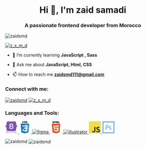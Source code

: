 <h1 align="center">Hi 👋, I'm zaid samadi</h1>
<h3 align="center">A passionate frontend developer from Morocco</h3>

<p align="left"> <img src="https://komarev.com/ghpvc/?username=zaidsmd&label=Profile%20views&color=0e75b6&style=flat" alt="zaidsmd" /> </p>

<p align="left"> <a href="https://twitter.com/z_s_m_d" target="blank"><img src="https://img.shields.io/twitter/follow/z_s_m_d?logo=twitter&style=for-the-badge" alt="z_s_m_d" /></a> </p>

- 🌱 I’m currently learning **JavaScript , Sass**

- 💬 Ask me about **JavaScript, Html, CSS**

- 📫 How to reach me **zaidsmd111@gmail.com**

<h3 align="left">Connect with me:</h3>
<p align="left">
<a href="https://codepen.io/zaidsmd" target="blank"><img align="center" src="https://raw.githubusercontent.com/rahuldkjain/github-profile-readme-generator/master/src/images/icons/Social/codepen.svg" alt="zaidsmd" height="30" width="40" /></a>
<a href="https://twitter.com/z_s_m_d" target="blank"><img align="center" src="https://raw.githubusercontent.com/rahuldkjain/github-profile-readme-generator/master/src/images/icons/Social/twitter.svg" alt="z_s_m_d" height="30" width="40" /></a>
</p>

<h3 align="left">Languages and Tools:</h3>
<p align="left"> <a href="https://getbootstrap.com" target="_blank" rel="noreferrer"> <img src="https://raw.githubusercontent.com/devicons/devicon/master/icons/bootstrap/bootstrap-plain-wordmark.svg" alt="bootstrap" width="40" height="40"/> </a> <a href="https://www.w3schools.com/css/" target="_blank" rel="noreferrer"> <img src="https://raw.githubusercontent.com/devicons/devicon/master/icons/css3/css3-original-wordmark.svg" alt="css3" width="40" height="40"/> </a> <a href="https://www.figma.com/" target="_blank" rel="noreferrer"> <img src="https://www.vectorlogo.zone/logos/figma/figma-icon.svg" alt="figma" width="40" height="40"/> </a> <a href="https://www.w3.org/html/" target="_blank" rel="noreferrer"> <img src="https://raw.githubusercontent.com/devicons/devicon/master/icons/html5/html5-original-wordmark.svg" alt="html5" width="40" height="40"/> </a> <a href="https://www.adobe.com/in/products/illustrator.html" target="_blank" rel="noreferrer"> <img src="https://www.vectorlogo.zone/logos/adobe_illustrator/adobe_illustrator-icon.svg" alt="illustrator" width="40" height="40"/> </a> <a href="https://developer.mozilla.org/en-US/docs/Web/JavaScript" target="_blank" rel="noreferrer"> <img src="https://raw.githubusercontent.com/devicons/devicon/master/icons/javascript/javascript-original.svg" alt="javascript" width="40" height="40"/> </a> <a href="https://www.photoshop.com/en" target="_blank" rel="noreferrer"> <img src="https://raw.githubusercontent.com/devicons/devicon/master/icons/photoshop/photoshop-line.svg" alt="photoshop" width="40" height="40"/> </a> </p>

<p><img align="left" src="https://github-readme-stats.vercel.app/api/top-langs?username=zaidsmd&show_icons=true&locale=en&layout=compact" alt="zaidsmd" /></p>

<p>&nbsp;<img align="center" src="https://github-readme-stats.vercel.app/api?username=zaidsmd&show_icons=true&locale=en" alt="zaidsmd" /></p>

<!---
zaidsmd/zaidsmd is a ✨ special ✨ repository because its `README.md` (this file) appears on your GitHub profile.
You can click the Preview link to take a look at your changes.
--->
